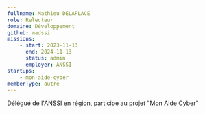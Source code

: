 ```yaml
---
fullname: Mathieu DELAPLACE
role: Relecteur
domaine: Développement
github: madssi
missions:
    - start: 2023-11-13
      end: 2024-11-13
      status: admin
      employer: ANSSI
startups:
    - mon-aide-cyber
memberType: autre
---
```


Délégué de l'ANSSI en région, participe au projet "Mon Aide Cyber"
